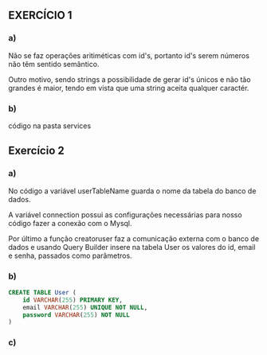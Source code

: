 ## EXERCÍCIO 1

### a)

Não se faz operações aritiméticas com id's, portanto id's serem números não têm sentido semântico.

Outro motivo, sendo strings a possibilidade de gerar id's únicos e não tão grandes é maior, tendo em vista que uma string aceita qualquer caractér.

### b)
código na pasta services

## Exercício 2

### a)

No código a variável userTableName guarda o nome da tabela do banco de dados.

A variável connection possui as configurações necessárias para nosso código fazer a conexão com o Mysql.

Por último a função creatoruser faz a comunicação externa com o banco de dados e usando Query Builder insere na tabela User os valores do id, email e senha, passados como parâmetros. 

### b)
```sql
CREATE TABLE User (
    id VARCHAR(255) PRIMARY KEY,
    email VARCHAR(255) UNIQUE NOT NULL,
    password VARCHAR(255) NOT NULL
)
```

### c)




